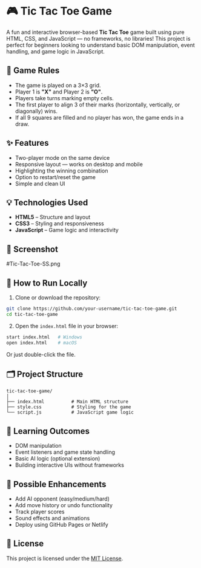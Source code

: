 # 🎮 Tic Tac Toe Game

A fun and interactive browser-based **Tic Tac Toe** game built using pure HTML, CSS, and JavaScript — no frameworks, no libraries! This project is perfect for beginners looking to understand basic DOM manipulation, event handling, and game logic in JavaScript.

## 🧠 Game Rules

* The game is played on a 3×3 grid.
* Player 1 is **"X"** and Player 2 is **"O"**.
* Players take turns marking empty cells.
* The first player to align 3 of their marks (horizontally, vertically, or diagonally) wins.
* If all 9 squares are filled and no player has won, the game ends in a draw.

## ✨ Features

* Two-player mode on the same device
* Responsive layout — works on desktop and mobile
* Highlighting the winning combination
* Option to restart/reset the game
* Simple and clean UI

## 💡 Technologies Used

* **HTML5** – Structure and layout
* **CSS3** – Styling and responsiveness
* **JavaScript** – Game logic and interactivity

## 📸 Screenshot

#Tic-Tac-Toe-SS.png

## 🚀 How to Run Locally

1. Clone or download the repository:

```bash
git clone https://github.com/your-username/tic-tac-toe-game.git
cd tic-tac-toe-game
```

2. Open the `index.html` file in your browser:

```bash
start index.html   # Windows
open index.html    # macOS
```

Or just double-click the file.

## 🗂️ Project Structure

```
tic-tac-toe-game/
│
├── index.html          # Main HTML structure
├── style.css           # Styling for the game
└── script.js           # JavaScript game logic
```

## 🎯 Learning Outcomes

* DOM manipulation
* Event listeners and game state handling
* Basic AI logic (optional extension)
* Building interactive UIs without frameworks

## 🔧 Possible Enhancements

* Add AI opponent (easy/medium/hard)
* Add move history or undo functionality
* Track player scores
* Sound effects and animations
* Deploy using GitHub Pages or Netlify

## 📜 License

This project is licensed under the [MIT License](LICENSE).
